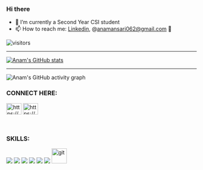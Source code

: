 ### Hi there 
- 🔭 I’m currently a Second Year CSI student
- 📫 How to reach me: [Linkedin](https://www.linkedin.com/in/anam-ansari-673bb7207/), @anamansari062@gmail.com
👋

<!--
**anamansari062/anamansari062** is a ✨ _special_ ✨ repository because its `README.md` (this file) appears on your GitHub profile.

Here are some ideas to get you started:


-->

![visitors](https://visitor-badge-reloaded.herokuapp.com/badge?page_id=anamansari062.anamansari062&color=44CC11)

---

[![Anam's GitHub stats](https://github-readme-stats.vercel.app/api?username=anamansari062&bg_color=172030&title_color=00FFFF&show_icons=true&hide_border=true&text_color=fff&icon_color=E0FFFF)](https://github.com/anuraghazra/github-readme-stats)

---

![Anam's GitHub activity graph](https://activity-graph.herokuapp.com/graph?username=anamansari062&theme=rogue&hide_border=true&area=true)
<h3 align="left">CONNECT HERE: </h3>
<p align="left">
<a href="https://linkedin.com/in/https://www.linkedin.com/in/anam-ansari-673bb7207//" target="blank"><img align="center" src="https://raw.githubusercontent.com/rahuldkjain/github-profile-readme-generator/master/src/images/icons/Social/linked-in-alt.svg" alt="https://www.linkedin.com/in/anam-ansari-673bb7207//" height="30" width="40" /></a>
<a href="https://www.codechef.com/users/https://www.codechef.com/users/anamansari062" target="blank"><img align="center" src="https://cdn.jsdelivr.net/npm/simple-icons@3.1.0/icons/codechef.svg" alt="https://www.codechef.com/users/anamansari062" height="30" width="40" /></a>

</p>
<br>


<h3 align="left">SKILLS: </h3>
<p align="left">
<img src="https://img.shields.io/badge/Python-3776AB?style=for-the-badge&logo=python&logoColor=white"/>
<img src="https://img.shields.io/badge/C%2B%2B-00599C?style=for-the-badge&logo=c%2B%2B&logoColor=white"/>
<img src="https://img.shields.io/badge/MySQL-00000F?style=for-the-badge&logo=mysql&logoColor=white"/>
<img src="https://img.shields.io/badge/Git-F05032?style=for-the-badge&logo=git&logoColor=white"/> 
  <img src="https://img.shields.io/badge/Android-3DDC84?style=for-the-badge&logo=android&logoColor=white"/>
  <img src="https://img.shields.io/badge/Linux-FCC624?style=for-the-badge&logo=linux&logoColor=black"/>
  <img src="https://www.vectorlogo.zone/logos/git-scm/git-scm-icon.svg" alt="git" width="40" height="40"/>
